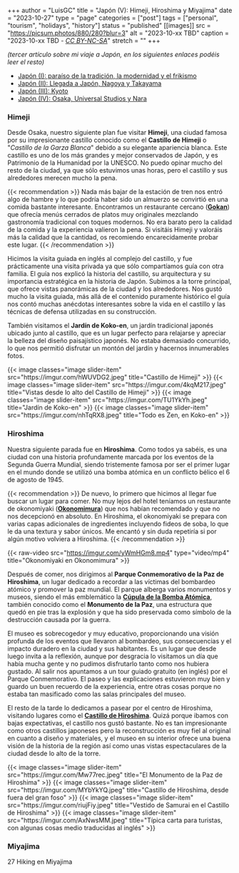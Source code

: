 +++
author = "LuisGC"
title = "Japón (V): Himeji, Hiroshima y Miyajima"
date = "2023-10-27"
type = "page"
categories = ["post"]
tags = ["personal", "tourism", "holidays", "history"]
status = "published"
[[images]]
  src = "https://picsum.photos/880/280?blur=3"
  alt = "2023-10-xx TBD"
  caption = "2023-10-xx TBD - <a href='http://creativecommons.org/licenses/by-nc-sa/3.0/'><i>CC BY-NC-SA</i></a>"
  stretch = ""
+++

_(tercer artículo sobre mi viaje a Japón, en los siguientes enlaces podéis leer el resto)_
* [Japón (I): paraíso de la tradición, la modernidad y el frikismo](/blog/2023/10/japon-1-paraiso-tradicion-modernidad-frikismo/)
* [Japón (II): Llegada a Japón, Nagoya y Takayama](/blog/2023/10/japon-2-nagoya-takayama/)
* [Japón (III): Kyoto](/blog/2023/10/japon-3-kyoto/)
* [Japón (IV): Osaka, Universal Studios y Nara](/blog/2023/10/japon-4-osaka-nara/)


### Himeji

Desde Osaka, nuestro siguiente plan fue visitar **Himeji**, una ciudad famosa por su impresionante castillo conocido como el **Castillo de Himeji** o "_Castillo de la Garza Blanca_" debido a su elegante apariencia blanca. Este castillo es uno de los más grandes y mejor conservados de Japón, y es Patrimonio de la Humanidad por la UNESCO. No puedo opinar mucho del resto de la ciudad, ya que sólo estuvimos unas horas, pero el castillo y sus alrededores merecen mucho la pena.

{{< recommendation >}}
Nada más bajar de la estación de tren nos entró algo de hambre y lo que podría haber sido un almuerzo se convirtió en una comida bastante interesante. Encontramos un restaurante cercano ([**Gokan**](https://maps.app.goo.gl/JaMwSMLcrGTntZqq9)) que ofrecía menús cerrados de platos muy originales mezclando gastronomía tradicional con toques modernos. No era barato pero la calidad de la comida y la experiencia valieron la pena. Si visitáis Himeji y valoráis más la calidad que la cantidad, os recomiendo encarecidamente probar este lugar.
{{< /recommendation >}}

Hicimos la visita guiada en inglés al complejo del castillo, y fue prácticamente una visita privada ya que sólo compartíamos guía con otra familia. El guía nos explicó la historia del castillo, su arquitectura y su importancia estratégica en la historia de Japón. Subimos a la torre principal, que ofrece vistas panorámicas de la ciudad y los alrededores. Nos gustó mucho la visita guiada, más allá de el contenido puramente histórico el guía nos contó muchas anécdotas interesantes sobre la vida en el castillo y las técnicas de defensa utilizadas en su construcción.

También visitamos el **Jardín de Koko-en**, un jardín tradicional japonés ubicado junto al castillo, que es un lugar perfecto para relajarse y apreciar la belleza del diseño paisajístico japonés. No estaba demasiado concurrido, lo que nos permitió disfrutar un montón del jardín y hacernos innumerables fotos.

<div class="slider-container">  
  {{< image classes="image slider-item" src="https://imgur.com/hWUVDG2.jpeg" title="Castillo de Himeji" >}}
  {{< image classes="image slider-item" src="https://imgur.com/4kqM217.jpeg" title="Vistas desde lo alto del Castillo de Himeji" >}}
  {{< image classes="image slider-item" src="https://imgur.com/TU1YkYh.jpeg" title="Jardín de Koko-en" >}}
  {{< image classes="image slider-item" src="https://imgur.com/nhTqRX8.jpeg" title="Todo es Zen, en Koko-en" >}}
</div>  

### Hiroshima

Nuestra siguiente parada fue en **Hiroshima**. Como todos ya sabéis, es una ciudad con una historia profundamente marcada por los eventos de la Segunda Guerra Mundial, siendo tristemente famosa por ser el primer lugar en el mundo donde se utilizó una bomba atómica en un conflicto bélico el 6 de agosto de 1945.

{{< recommendation >}}
De nuevo, lo primero que hicimos al llegar fue buscar un lugar para comer. No muy lejos del hotel teníamos un restaurante de okonomiyaki ([**Okonomimura**](https://maps.app.goo.gl/xgHAAPZFSv2gyDFq5)) que nos habían recomendado y que no nos decepcionó en absoluto. En Hiroshima, el okonomiyaki se prepara con varias capas adicionales de ingredientes incluyendo fideos de soba, lo que le da una textura y sabor únicos. Me encantó y sin duda repetiría si por algún motivo volviera a Hiroshima.
{{< /recommendation >}}

{{< raw-video src="https://imgur.com/yWmHGm8.mp4" type="video/mp4" title="Okonomiyaki en Okonomimura" >}} 

Después de comer, nos dirigimos al **Parque Conmemorativo de la Paz de Hiroshima**, un lugar dedicado a recordar a las víctimas del bombardeo atómico y promover la paz mundial. El parque alberga varios monumentos y museos, siendo el más emblemático la [**Cúpula de la Bomba Atómica**](https://maps.app.goo.gl/Dv4J9JHjooYVYKgt8), también conocido como el **Monumento de la Paz**, una estructura que quedó en pie tras la explosión y que ha sido preservada como símbolo de la destrucción causada por la guerra.

El museo es sobrecogedor y muy educativo, proporcionando una visión profunda de los eventos que llevaron al bombardeo, sus consecuencias y el impacto duradero en la ciudad y sus habitantes. Es un lugar que desde luego invita a la reflexión, aunque por desgracia lo visitamos un día que había mucha gente y no pudimos disfrutarlo tanto como nos hubiera gustado. Al salir nos apuntamos a un tour guiado gratuito (en inglés) por el Parque Conmemorativo. El paseo y las explicaciones estuvieron muy bien y guardo un buen recuerdo de la experiencia, entre otras cosas porque no estaba tan masificado como las salas principales del museo.

El resto de la tarde lo dedicamos a pasear por el centro de Hiroshima, visitando lugares como el [**Castillo de Hiroshima**](https://maps.app.goo.gl/sbeHbUsyFttfePoy9). Quizá porque ibamos con bajas expectativas, el castillo nos gustó bastante. No es tan impresionante como otros castillos japoneses pero la reconstrucción es muy fiel al original en cuanto a diseño y materiales, y el museo en su interior ofrece una buena visión de la historia de la región así como unas vistas espectaculares de la ciudad desde lo alto de la torre.

<div class="slider-container">  
  {{< image classes="image slider-item" src="https://imgur.com/Mw77rec.jpeg" title="El Monumento de la Paz de Hiroshima" >}}
  {{< image classes="image slider-item" src="https://imgur.com/MYbYkYQ.jpeg" title="Castillo de Hiroshima, desde fuera del gran foso" >}}
  {{< image classes="image slider-item" src="https://imgur.com/riujFiy.jpeg" title="Vestido de Samurai en el Castillo de Hiroshima" >}}
  {{< image classes="image slider-item" src="https://imgur.com/AxNwsMM.jpeg" title="Típica carta para turistas, con algunas cosas medio traducidas al inglés" >}}
</div>  

### Miyajima

27
Hiking en Miyajima

<!--
<div class="slider-container">  
  {{< image classes="image slider-item" src="" title="" >}}
  {{< image classes="image slider-item" src="" title="" >}}
  {{< image classes="image slider-item" src="" title="" >}}
  {{< image classes="image slider-item" src="" title="" >}}
</div>  
>
